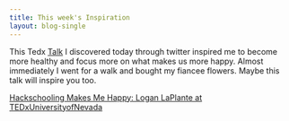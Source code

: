 ```yaml
---
title: This week's Inspiration
layout: blog-single
---
```


This Tedx [Talk](https://www.youtube.com/watch?v=h11u3vtcpaY) I discovered today through twitter inspired me to become more healthy and focus more on what makes us more happy. Almost immediately I went for a walk and bought my fiancee flowers. Maybe this talk will inspire you too.

[Hackschooling Makes Me Happy: Logan LaPlante at
TEDxUniversityofNevada](https://www.youtube.com/watch?v=h11u3vtcpaY)
